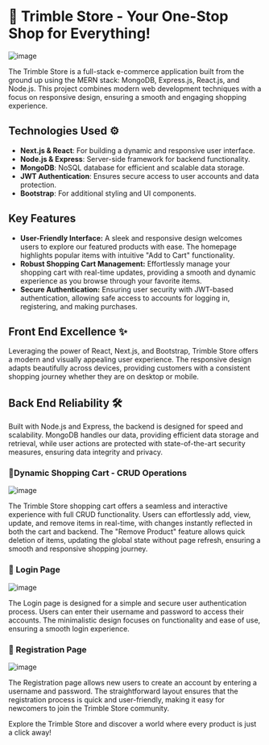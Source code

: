 # 🛒 Trimble Store - Your One-Stop Shop for Everything!

![image](https://github.com/user-attachments/assets/5c43053e-768b-4d58-b8f5-f1d14fe72e3c)

The Trimble Store is a full-stack e-commerce application built from the ground up using the MERN stack: MongoDB, Express.js, React.js, and Node.js. This project combines modern web development techniques with a focus on responsive design, ensuring a smooth and engaging shopping experience.

## Technologies Used ⚙️

- **Next.js & React**: For building a dynamic and responsive user interface.
- **Node.js & Express**: Server-side framework for backend functionality.
- **MongoDB**: NoSQL database for efficient and scalable data storage.
- **JWT Authentication**: Ensures secure access to user accounts and data protection.
- **Bootstrap**: For additional styling and UI components.

## Key Features
- **User-Friendly Interface:** A sleek and responsive design welcomes users to explore our featured products with ease. The homepage highlights popular items with intuitive "Add to Cart" functionality.
- **Robust Shopping Cart Management:** Effortlessly manage your shopping cart with real-time updates, providing a smooth and dynamic experience as you browse through your favorite items.
- **Secure Authentication:** Ensuring user security with JWT-based authentication, allowing safe access to accounts for logging in, registering, and making purchases.

## Front End Excellence ✨
Leveraging the power of React, Next.js, and Bootstrap, Trimble Store offers a modern and visually appealing user experience. The responsive design adapts beautifully across devices, providing customers with a consistent shopping journey whether they are on desktop or mobile.

## Back End Reliability 🛠️
Built with Node.js and Express, the backend is designed for speed and scalability. MongoDB handles our data, providing efficient data storage and retrieval, while user actions are protected with state-of-the-art security measures, ensuring data integrity and privacy.

### 🛒Dynamic Shopping Cart - CRUD Operations

![image](https://github.com/user-attachments/assets/ff8b0b17-2b6b-41c7-a908-d050e1e65906)

The Trimble Store shopping cart offers a seamless and interactive experience with full CRUD functionality. Users can effortlessly add, view, update, and remove items in real-time, with changes instantly reflected in both the cart and backend. The "Remove Product" feature allows quick deletion of items, updating the global state without page refresh, ensuring a smooth and responsive shopping journey.

### 🔑 Login Page

![image](https://github.com/user-attachments/assets/47d88826-0f1d-4689-948e-052a8c94f268)


The Login page is designed for a simple and secure user authentication process. Users can enter their username and password to access their accounts. The minimalistic design focuses on functionality and ease of use, ensuring a smooth login experience.

### 📝 Registration Page

![image](https://github.com/user-attachments/assets/64f53ee7-b927-4a35-9503-fbcafaef1bce)


The Registration page allows new users to create an account by entering a username and password. The straightforward layout ensures that the registration process is quick and user-friendly, making it easy for newcomers to join the Trimble Store community.

Explore the Trimble Store and discover a world where every product is just a click away!

